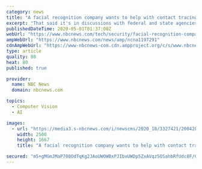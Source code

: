 ```yaml
---
category: news
title: "A facial recognition company wants to help with contact tracing. A senator has questions."
excerpt: "That said it's in discussions with federal and state agencies to help with contact tracing of people infected with the coronavirus."
publishedDateTime: 2020-05-01T01:37:00Z
webUrl: "https://www.nbcnews.com/tech/security/facial-recognition-company-wants-help-contact-tracing-senator-has-questions-n1197291"
ampWebUrl: "https://www.nbcnews.com/news/amp/ncna1197291"
cdnAmpWebUrl: "https://www-nbcnews-com.cdn.ampproject.org/c/s/www.nbcnews.com/news/amp/ncna1197291"
type: article
quality: 80
heat: 80
published: true

provider:
  name: NBC News
  domain: nbcnews.com

topics:
  - Computer Vision
  - AI

images:
  - url: "https://media3.s-nbcnews.com/i/newscms/2020_18/3327421/200428-ONE-TIME-USE-hoan-ton-that-clearview-ai-cs-841a_e6b4c42a3fac6df661c90396ffe47bb8.jpg"
    width: 2500
    height: 1667
    title: "A facial recognition company wants to help with contact tracing. A senator has questions."

secured: "m5+gMGmJMaP708OdTqKg2JAoUWOWBxPJIbxUWDp5ZxAVqz5OSahbRfUdc8F/CsdoDBOLtPPtQegxuk+YDCb0J6DnL2LPyVAIPL49FEwZbqdBzlGweOx0p0BM/UdDPeNzpzjuRONNBMFNo9+wuHPh7GHnDMXbU6hdp/NGlqHhpwAzPKu51fhF0f4sEW3taEsTiqWzLLFDXTJHnCUZlTF10FZqX7zz6n22FBUnV/wsligw3sHC8vqQxIOO0sZ9qQnTjGMC+FgV4SkJ5jHmHyB0TXKOuw0T+8j5imgtPISEziFwpZtGO6y1OodWhykOBnlMRFPJDQ/06mwX56TvdJePNbM6ehA339kmbs7YQqqjmrDvUpNtVXDjxQ3HfuA3xZJb3470Zy6O9E6S9xCQXZlFjyda1Z7Trv4KcN0VmoXoEjTzPJnd7oY8t2gohphTQCBVxcXzKj16yQebVJRgN9HZN6wveru+N7HihWSt7FSwIdk=;OeA7uSh+OxIG+oHwM5zFYw=="
---
```


